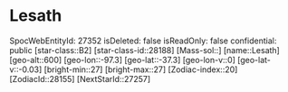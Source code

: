 ﻿---
location: [-37.3,-97.3,600]
type: Station
tags:
- astro/Star

---

# Lesath

SpocWebEntityId: 27352
isDeleted: false
isReadOnly: false
confidential: public
[star-class::B2]
[star-class-id::28188]
[Mass-sol::]
[name::Lesath]
[geo-alt::600]
[geo-lon::-97.3]
[geo-lat::-37.3]
[geo-lon-v::0]
[geo-lat-v::-0.03]
[bright-min::27]
[bright-max::27]
[Zodiac-index::20]
[ZodiacId::28155]
[NextStarId::27257]

